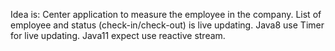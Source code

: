 Idea is:
  Center application to measure the employee in the company. List of employee and status (check-in/check-out) is live updating.
    Java8 use Timer for live updating.
    Java11 expect use reactive stream.
    
    
